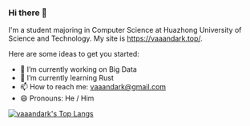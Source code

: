 ### Hi there 👋

I'm a student majoring in Computer Science at Huazhong University of Science and Technology. My site is https://vaaandark.top/.

Here are some ideas to get you started:

- 🔭 I’m currently working on Big Data
- 🌱 I’m currently learning Rust
- 📫 How to reach me: vaaandark@gmail.com
- 😄 Pronouns: He / Him
<!-- - ⚡ Fun fact: ... -->

[![vaaandark's Top Langs](https://github-readme-stats.vercel.app/api/top-langs/?username=vaaandark&count_private=true&exclude_repo=honeta.site,husthxj.top)](https://github.com/anuraghazra/github-readme-stats)
